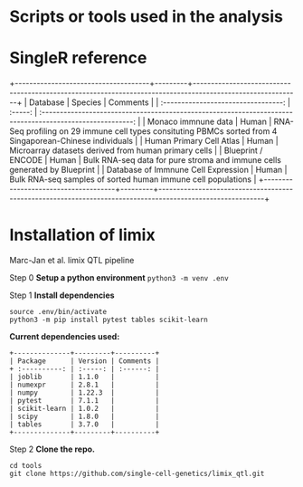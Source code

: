 # Scripts or tools used in the analysis


# SingleR reference

+-------------------------------------+---------+-----------------------------------------------------------------------------------------------------------+
| Database                            | Species | Comments                                                                                                  |
| :---------------------------------: | :-----: | :-------------------------------------------------------------------------------------------------------: |
| Monaco immnune data                 | Human   | RNA-Seq profiling on 29 immune cell types consituting PBMCs sorted from 4 Singaporean-Chinese individuals |
| Human Primary Cell Atlas            | Human   | Microarray datasets derived from human primary cells                                                      |
| Blueprint / ENCODE                  | Human   | Bulk RNA-seq data for pure stroma and immune cells generated by Blueprint                                 |
| Database of Immnune Cell Expression | Human   | Bulk RNA-seq samples of sorted human immune cell populations                                              |
+-------------------------------------+---------+-----------------------------------------------------------------------------------------------------------+

# Installation of limix

Marc-Jan et al. limix QTL pipeline

Step 0 **Setup a python environment**
```python3 -m venv .env```

Step 1 **Install dependencies**

```
source .env/bin/activate
python3 -m pip install pytest tables scikit-learn

```

**Current dependencies used:**
```
+--------------+---------+----------+
| Package      | Version | Comments |
+ :----------: | :-----: | :------: |
| joblib       | 1.1.0   |          |
| numexpr      | 2.8.1   |          |
| numpy        | 1.22.3  |          |
| pytest       | 7.1.1   |          |
| scikit-learn | 1.0.2   |          |
| scipy        | 1.8.0   |          |
| tables       | 3.7.0   |          |
+--------------+---------+----------+
```

Step 2 **Clone the repo.**
```
cd tools
git clone https://github.com/single-cell-genetics/limix_qtl.git
```
